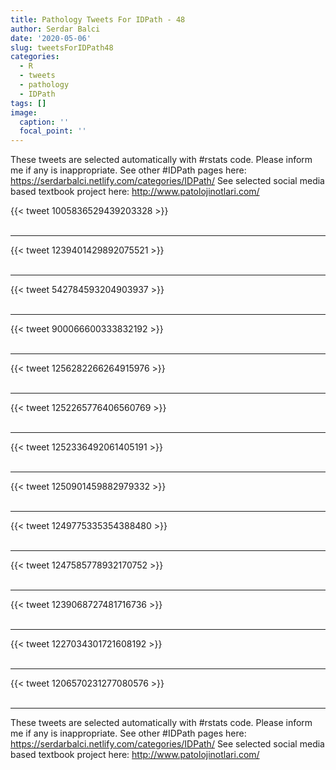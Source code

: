 ```yaml
---
title: Pathology Tweets For IDPath - 48
author: Serdar Balci
date: '2020-05-06'
slug: tweetsForIDPath48
categories:
  - R
  - tweets
  - pathology
  - IDPath
tags: []
image:
  caption: ''
  focal_point: ''
---
```



These tweets are selected automatically with #rstats code. Please inform me if any is inappropriate.
See other #IDPath pages here: https://serdarbalci.netlify.com/categories/IDPath/ 
See selected social media based textbook project here: http://www.patolojinotlari.com/

{{< tweet 1005836529439203328 >}}
<br>
<br>
<hr>
{{< tweet 1239401429892075521 >}}
<br>
<br>
<hr>
{{< tweet 542784593204903937 >}}
<br>
<br>
<hr>
{{< tweet 900066600333832192 >}}
<br>
<br>
<hr>
{{< tweet 1256282266264915976 >}}
<br>
<br>
<hr>
{{< tweet 1252265776406560769 >}}
<br>
<br>
<hr>
{{< tweet 1252336492061405191 >}}
<br>
<br>
<hr>
{{< tweet 1250901459882979332 >}}
<br>
<br>
<hr>
{{< tweet 1249775335354388480 >}}
<br>
<br>
<hr>
{{< tweet 1247585778932170752 >}}
<br>
<br>
<hr>
{{< tweet 1239068727481716736 >}}
<br>
<br>
<hr>
{{< tweet 1227034301721608192 >}}
<br>
<br>
<hr>
{{< tweet 1206570231277080576 >}}
<br>
<br>
<hr>


These tweets are selected automatically with #rstats code. Please inform me if any is inappropriate.
See other #IDPath pages here: https://serdarbalci.netlify.com/categories/IDPath/ 
See selected social media based textbook project here: http://www.patolojinotlari.com/

